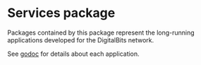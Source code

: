 # Services package

Packages contained by this package represent the long-running applications developed for the DigitalBits network.

See [godoc](https://godoc.org/github.com/digitalbits/go/services) for details about each application.